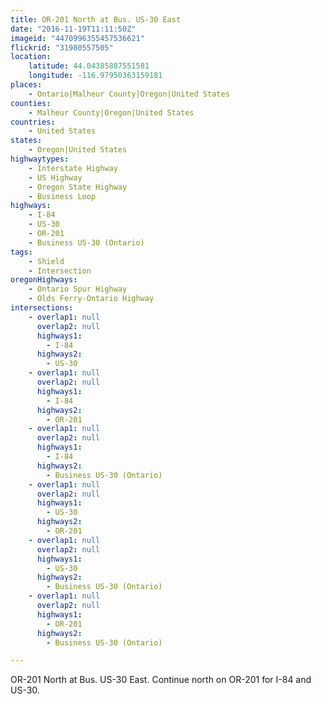 ```yaml
---
title: OR-201 North at Bus. US-30 East
date: "2016-11-19T11:11:50Z"
imageid: "4470996355457536621"
flickrid: "31980557505"
location:
    latitude: 44.04385887551581
    longitude: -116.97950363159181
places:
    - Ontario|Malheur County|Oregon|United States
counties:
    - Malheur County|Oregon|United States
countries:
    - United States
states:
    - Oregon|United States
highwaytypes:
    - Interstate Highway
    - US Highway
    - Oregon State Highway
    - Business Loop
highways:
    - I-84
    - US-30
    - OR-201
    - Business US-30 (Ontario)
tags:
    - Shield
    - Intersection
oregonHighways:
    - Ontario Spur Highway
    - Olds Ferry-Ontario Highway
intersections:
    - overlap1: null
      overlap2: null
      highways1:
        - I-84
      highways2:
        - US-30
    - overlap1: null
      overlap2: null
      highways1:
        - I-84
      highways2:
        - OR-201
    - overlap1: null
      overlap2: null
      highways1:
        - I-84
      highways2:
        - Business US-30 (Ontario)
    - overlap1: null
      overlap2: null
      highways1:
        - US-30
      highways2:
        - OR-201
    - overlap1: null
      overlap2: null
      highways1:
        - US-30
      highways2:
        - Business US-30 (Ontario)
    - overlap1: null
      overlap2: null
      highways1:
        - OR-201
      highways2:
        - Business US-30 (Ontario)

---
```

OR-201 North at Bus. US-30 East.  Continue north on OR-201 for I-84 and US-30.